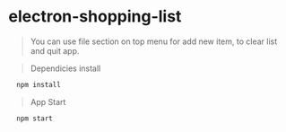 # electron-shopping-list

> You can use file section on top menu for add new item, to clear list and quit app.

> Dependicies install
```bash
  npm install
````

> App Start
```bash
  npm start
```
